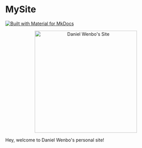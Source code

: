 # MySite

[![Built with Material for MkDocs](https://img.shields.io/badge/Material_for_MkDocs-526CFE?style=for-the-badge&logo=MaterialForMkDocs&logoColor=white)](https://squidfunk.github.io/mkdocs-material/)

<p align="center">
  <a href="https://mendax1234.github.io">
    <img src="https://raw.githubusercontent.com/mendax1234/mendax1234.github.io/main/.github/assets/logo.svg" width="320" alt="Daniel Wenbo's Site">
  </a>
</p>


Hey, welcome to Daniel Wenbo's personal site!